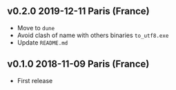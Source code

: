 v0.2.0 2019-12-11 Paris (France)
------------------------------

* Move to `dune`
* Avoid clash of name with others binaries `to_utf8.exe`
* Update `README.md`

v0.1.0 2018-11-09 Paris (France)
------------------------------

* First release
